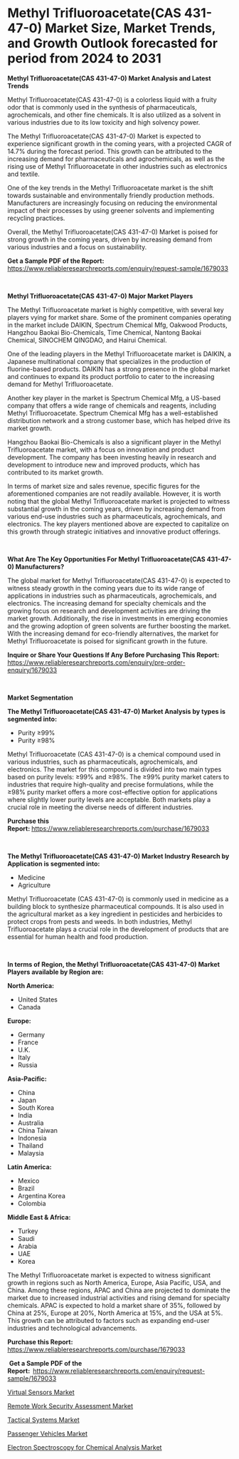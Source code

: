 <p><h1>Methyl Trifluoroacetate(CAS 431-47-0) Market Size, Market Trends, and Growth Outlook forecasted for period from 2024 to 2031</h1></p><p><strong>Methyl Trifluoroacetate(CAS 431-47-0) Market Analysis and Latest Trends</strong></p>
<p><p>Methyl Trifluoroacetate(CAS 431-47-0) is a colorless liquid with a fruity odor that is commonly used in the synthesis of pharmaceuticals, agrochemicals, and other fine chemicals. It is also utilized as a solvent in various industries due to its low toxicity and high solvency power.</p><p>The Methyl Trifluoroacetate(CAS 431-47-0) Market is expected to experience significant growth in the coming years, with a projected CAGR of 14.7% during the forecast period. This growth can be attributed to the increasing demand for pharmaceuticals and agrochemicals, as well as the rising use of Methyl Trifluoroacetate in other industries such as electronics and textile.</p><p>One of the key trends in the Methyl Trifluoroacetate market is the shift towards sustainable and environmentally friendly production methods. Manufacturers are increasingly focusing on reducing the environmental impact of their processes by using greener solvents and implementing recycling practices.</p><p>Overall, the Methyl Trifluoroacetate(CAS 431-47-0) Market is poised for strong growth in the coming years, driven by increasing demand from various industries and a focus on sustainability.</p></p>
<p><strong>Get a Sample PDF of the Report:&nbsp;</strong> <a href="https://www.reliableresearchreports.com/enquiry/request-sample/1679033">https://www.reliableresearchreports.com/enquiry/request-sample/1679033</a></p>
<p>&nbsp;</p>
<p><strong>Methyl Trifluoroacetate(CAS 431-47-0) Major Market Players</strong></p>
<p><p>The Methyl Trifluoroacetate market is highly competitive, with several key players vying for market share. Some of the prominent companies operating in the market include DAIKIN, Spectrum Chemical Mfg, Oakwood Products, Hangzhou Baokai Bio-Chemicals, Time Chemical, Nantong Baokai Chemical, SINOCHEM QINGDAO, and Hairui Chemical.</p><p>One of the leading players in the Methyl Trifluoroacetate market is DAIKIN, a Japanese multinational company that specializes in the production of fluorine-based products. DAIKIN has a strong presence in the global market and continues to expand its product portfolio to cater to the increasing demand for Methyl Trifluoroacetate.</p><p>Another key player in the market is Spectrum Chemical Mfg, a US-based company that offers a wide range of chemicals and reagents, including Methyl Trifluoroacetate. Spectrum Chemical Mfg has a well-established distribution network and a strong customer base, which has helped drive its market growth.</p><p>Hangzhou Baokai Bio-Chemicals is also a significant player in the Methyl Trifluoroacetate market, with a focus on innovation and product development. The company has been investing heavily in research and development to introduce new and improved products, which has contributed to its market growth.</p><p>In terms of market size and sales revenue, specific figures for the aforementioned companies are not readily available. However, it is worth noting that the global Methyl Trifluoroacetate market is projected to witness substantial growth in the coming years, driven by increasing demand from various end-use industries such as pharmaceuticals, agrochemicals, and electronics. The key players mentioned above are expected to capitalize on this growth through strategic initiatives and innovative product offerings.</p></p>
<p>&nbsp;</p>
<p><strong>What Are The Key Opportunities For Methyl Trifluoroacetate(CAS 431-47-0) Manufacturers?</strong></p>
<p><p>The global market for Methyl Trifluoroacetate(CAS 431-47-0) is expected to witness steady growth in the coming years due to its wide range of applications in industries such as pharmaceuticals, agrochemicals, and electronics. The increasing demand for specialty chemicals and the growing focus on research and development activities are driving the market growth. Additionally, the rise in investments in emerging economies and the growing adoption of green solvents are further boosting the market. With the increasing demand for eco-friendly alternatives, the market for Methyl Trifluoroacetate is poised for significant growth in the future.</p></p>
<p><strong>Inquire or Share Your Questions If Any Before Purchasing This Report:</strong> <a href="https://www.reliableresearchreports.com/enquiry/pre-order-enquiry/1679033">https://www.reliableresearchreports.com/enquiry/pre-order-enquiry/1679033</a></p>
<p>&nbsp;</p>
<p><strong>Market Segmentation</strong></p>
<p><strong>The Methyl Trifluoroacetate(CAS 431-47-0) Market Analysis by types is segmented into:</strong></p>
<p><ul><li>Purity ≥99%</li><li>Purity ≥98%</li></ul></p>
<p><p>Methyl Trifluoroacetate (CAS 431-47-0) is a chemical compound used in various industries, such as pharmaceuticals, agrochemicals, and electronics. The market for this compound is divided into two main types based on purity levels: ≥99% and ≥98%. The ≥99% purity market caters to industries that require high-quality and precise formulations, while the ≥98% purity market offers a more cost-effective option for applications where slightly lower purity levels are acceptable. Both markets play a crucial role in meeting the diverse needs of different industries.</p></p>
<p><strong>Purchase this Report:&nbsp;</strong><a href="https://www.reliableresearchreports.com/purchase/1679033">https://www.reliableresearchreports.com/purchase/1679033</a></p>
<p>&nbsp;</p>
<p><strong>The Methyl Trifluoroacetate(CAS 431-47-0) Market Industry Research by Application is segmented into:</strong></p>
<p><ul><li>Medicine</li><li>Agriculture</li></ul></p>
<p><p>Methyl Trifluoroacetate (CAS 431-47-0) is commonly used in medicine as a building block to synthesize pharmaceutical compounds. It is also used in the agricultural market as a key ingredient in pesticides and herbicides to protect crops from pests and weeds. In both industries, Methyl Trifluoroacetate plays a crucial role in the development of products that are essential for human health and food production.</p></p>
<p>&nbsp;</p>
<p><strong>In terms of Region, the Methyl Trifluoroacetate(CAS 431-47-0) Market Players available by Region are:</strong></p>
<p>
    <p> <strong> North America: </strong>
        <ul>
            <li>United States</li>
            <li>Canada</li>
        </ul>
        </p> 
    <p> <strong> Europe: </strong>
        <ul>
            <li>Germany</li>
            <li>France</li>
            <li>U.K.</li>
            <li>Italy</li>
            <li>Russia</li>
        </ul>
        </p> 
    <p> <strong> Asia-Pacific: </strong>
        <ul>
            <li>China</li>
            <li>Japan</li>
            <li>South Korea</li>
            <li>India</li>
            <li>Australia</li>
            <li>China Taiwan</li>
            <li>Indonesia</li>
            <li>Thailand</li>
            <li>Malaysia</li>
        </ul>
        </p> 
    <p> <strong> Latin America: </strong>
        <ul>
            <li>Mexico</li>
            <li>Brazil</li>
            <li>Argentina Korea</li>
            <li>Colombia</li>
        </ul>
        </p> 
    <p> <strong> Middle East & Africa: </strong>
        <ul>
            <li>Turkey</li>
            <li>Saudi</li>
            <li>Arabia</li>
            <li>UAE</li>
            <li>Korea</li>
        </ul>
    </p>
    </p>
<p><p>The Methyl Trifluoroacetate market is expected to witness significant growth in regions such as North America, Europe, Asia Pacific, USA, and China. Among these regions, APAC and China are projected to dominate the market due to increased industrial activities and rising demand for specialty chemicals. APAC is expected to hold a market share of 35%, followed by China at 25%, Europe at 20%, North America at 15%, and the USA at 5%. This growth can be attributed to factors such as expanding end-user industries and technological advancements.</p></p>
<p><strong>Purchase this Report: </strong><a href="https://www.reliableresearchreports.com/purchase/1679033">https://www.reliableresearchreports.com/purchase/1679033</a></p>
<p>&nbsp;<strong>Get a Sample PDF of the Report:&nbsp;&nbsp;</strong><a href="https://www.reliableresearchreports.com/enquiry/request-sample/1679033">https://www.reliableresearchreports.com/enquiry/request-sample/1679033</a></p>
<p><strong></strong></p>
<p><p><a href="https://medium.com/@ameliahaley64/virtual-sensors-market-trends-forecast-and-competitive-analysis-to-2031-f7e108416eb8">Virtual Sensors Market</a></p><p><a href="https://medium.com/@ameliahaley64/remote-work-security-assessment-market-analysis-and-sze-forecasted-for-period-from-2024-to-2031-85e0c4874ceb">Remote Work Security Assessment Market</a></p><p><a href="https://medium.com/@ameliahaley64/tactical-systems-market-size-market-outlook-and-market-forecast-2024-to-2031-567a71aff693">Tactical Systems Market</a></p><p><a href="https://medium.com/@ameliahaley64/passenger-vehicles-market-size-cagr-trends-2024-2030-4d0880b112b1">Passenger Vehicles Market</a></p><p><a href="https://medium.com/@ameliahaley64/electron-spectroscopy-for-chemical-analysis-market-trends-and-market-analysis-forecasted-for-period-7c390f7f1dc4">Electron Spectroscopy for Chemical Analysis Market</a></p></p>